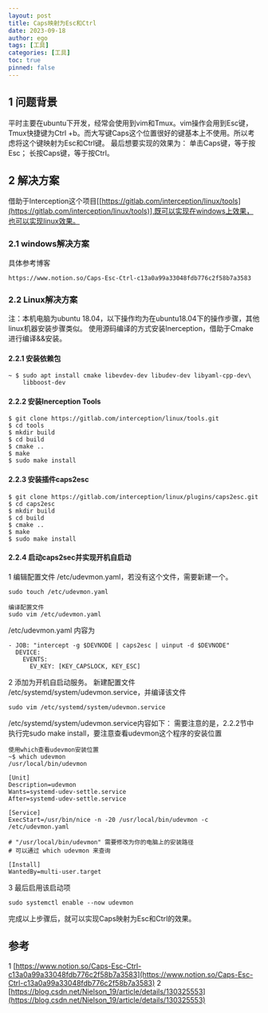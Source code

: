 ```yaml
---
layout: post
title: Caps映射为Esc和Ctrl
date: 2023-09-18
author: ego
tags: [工具]
categories: [工具]
toc: true
pinned: false
---
```

## 1 问题背景
平时主要在ubuntu下开发，经常会使用到vim和Tmux。vim操作会用到Esc键，Tmux快捷键为Ctrl +b。而大写键Caps这个位置很好的键基本上不使用。所以考虑将这个键映射为Esc和Ctrl键。
最后想要实现的效果为：
单击Caps键，等于按Esc；
长按Caps键，等于按Ctrl。
## 2 解决方案
借助于Interception这个项目[[https://gitlab.com/interception/linux/tools](https://gitlab.com/interception/linux/tools)],既可以实现在windows上效果，也可以实现linux效果。
### 2.1 windows解决方案
具体参考博客
```
https://www.notion.so/Caps-Esc-Ctrl-c13a0a99a33048fdb776c2f58b7a3583
```
### 2.2 Linux解决方案
注：本机电脑为ubuntu 18.04，以下操作均为在ubuntu18.04下的操作步骤，其他linux机器安装步骤类似。
使用源码编译的方式安装Inerception，借助于Cmake进行编译&&安装。
#### 2.2.1 安装依赖包
```
~ $ sudo apt install cmake libevdev-dev libudev-dev libyaml-cpp-dev\
	libboost-dev
```
#### 2.2.2 安装Inerception Tools
```
$ git clone https://gitlab.com/interception/linux/tools.git
$ cd tools
$ mkdir build
$ cd build
$ cmake ..
$ make
$ sudo make install
```
#### 2.2.3  安装插件caps2esc
```
$ git clone https://gitlab.com/interception/linux/plugins/caps2esc.git
$ cd caps2esc
$ mkdir build
$ cd build
$ cmake ..
$ make
$ sudo make install
```
#### 2.2.4 启动caps2sec并实现开机自启动
1 编辑配置文件 /etc/udevmon.yaml，若没有这个文件，需要新建一个。
```
sudo touch /etc/udevmon.yaml

编译配置文件
sudo vim /etc/udevmon.yaml

```
/etc/udevmon.yaml 内容为
```
- JOB: "intercept -g $DEVNODE | caps2esc | uinput -d $DEVNODE"
  DEVICE:
    EVENTS:
      EV_KEY: [KEY_CAPSLOCK, KEY_ESC]
```
2 添加为开机自启动服务。
新建配置文件  /etc/systemd/system/udevmon.service，并编译该文件
```
sudo vim /etc/systemd/system/udevmon.service
```
/etc/systemd/system/udevmon.service内容如下：
需要注意的是，2.2.2节中执行完sudo make install，要注意查看udevmon这个程序的安装位置
```
使用which查看udevmon安装位置
~$ which udevmon
/usr/local/bin/udevmon
```
```
[Unit]
Description=udevmon
Wants=systemd-udev-settle.service
After=systemd-udev-settle.service

[Service]
ExecStart=/usr/bin/nice -n -20 /usr/local/bin/udevmon -c /etc/udevmon.yaml

# "/usr/local/bin/udevmon" 需要修改为你的电脑上的安装路径
# 可以通过 which udevmon 来查询

[Install]
WantedBy=multi-user.target
```
3 最后启用该启动项
```
sudo systemctl enable --now udevmon
```
完成以上步骤后，就可以实现Caps映射为Esc和Ctrl的效果。
## 参考
1 [https://www.notion.so/Caps-Esc-Ctrl-c13a0a99a33048fdb776c2f58b7a3583](https://www.notion.so/Caps-Esc-Ctrl-c13a0a99a33048fdb776c2f58b7a3583)
2 [https://blog.csdn.net/Nielson_19/article/details/130325553](https://blog.csdn.net/Nielson_19/article/details/130325553)
